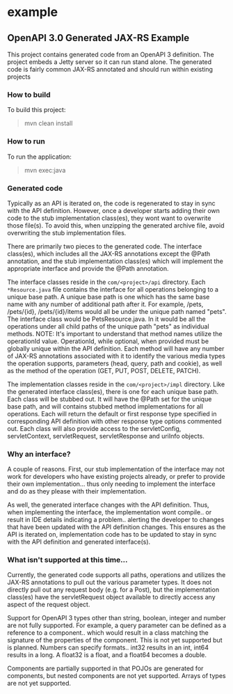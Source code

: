 # example

## OpenAPI 3.0 Generated JAX-RS Example

This project contains generated code from an OpenAPI 3 definition. The project embeds a Jetty server so it can run stand alone. The generated code is fairly common JAX-RS annotated and should run within existing projects

### How to build

To build this project:

> mvn clean install

### How to run

To run the application:

> mvn exec:java

### Generated code

Typically as an API is iterated on, the code is regenerated to stay in sync with the API definition. However, once a developer starts adding their own code to the stub implementation class(es), they wont want to overwrite those file(s). To avoid this, when unzipping the generated archive file, avoid overwriting the stub implementation files.

There are primarily two pieces to the generated code. The interface class(es), which includes all the JAX-RS annotations except the @Path annotation, and the stub implementation class(es) which will implement the appropriate interface and provide the @Path annotation.

The interface classes reside in the `com/<project>/api` directory. Each `*Resource.java` file contains the interface for all operations belonging to a unique base path. A unique base path is one which has the same base name with any number of additional path after it. For example, /pets, /pets/{id}, /pets/{id}/items would all be under the unique path named "pets". The interface class would be PetsResource.java. In it would be all the operations under all child paths of the unique path "pets" as individual methods. NOTE: It's important to understand that method names utilize the operationId value. OperationId, while optional, when provided must be globally unique within the API definition. Each method will have any number of JAX-RS annotations associated with it to identify the various media types the operation supports, parameters (head, query, path and cookie), as well as the method of the operation (GET, PUT, POST, DELETE, PATCH).

The implementation classes reside in the `com/<project>/impl` directory. Like the generated interface class(es), there is one for each unique base path. Each class will be stubbed out. It will have the @Path set for the unique base path, and will contains stubbed method implementations for all operations. Each will return the default or first response type specified in corresponding API definition with other response type options commented out. Each class will also provide access to the servletConfig, servletContext, servletRequest, servletResponse and uriInfo objects.

### Why an interface?

A couple of reasons. First, our stub implementation of the interface may not work for developers who have existing projects already, or prefer to provide their own implementation... thus only needing to implement the interface and do as they please with their implementation.

As well, the generated interface changes with the API definition. Thus, when implementing the interface, the implementation wont compile.. or result in IDE details indicating a problem.. alerting the developer to changes that have been updated with the API definition changes. This ensures as the API is iterated on, implementation code has to be updated to stay in sync with the API definition and generated interface(s).

### What isn't supported at this time...

Currently, the generated code supports all paths, operations and utilizes the JAX-RS annotations to pull out the various parameter types. It does not directly pull out any request body (e.g. for a Post), but the implementation class(es) have the servletRequest object available to directly access any aspect of the request object.

Support for OpenAPI 3 types other than string, boolean, integer and number are not fully supported. For example, a query parameter can be defined as a reference to a component.. which would result in a class matching the signature of the properties of the component. This is not yet supported but is planned. Numbers can specify formats.. int32 results in an int, int64 results in a long. A float32 is a float, and a float64 becomes a double.

Components are partially supported in that POJOs are generated for components, but nested components are not yet supported. Arrays of types are not yet supported.



